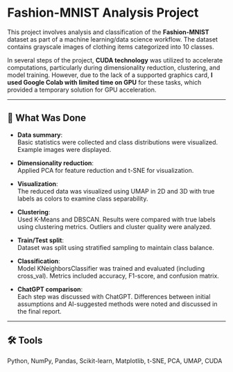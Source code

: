 # Fashion-MNIST Analysis Project

This project involves analysis and classification of the **Fashion-MNIST** dataset as part of a machine learning/data science workflow. The dataset contains grayscale images of clothing items categorized into 10 classes.  

In several steps of the project, **CUDA technology** was utilized to accelerate computations, particularly during dimensionality reduction, clustering, and model training. 
However, due to the lack of a supported graphics card, **I used Google Colab with limited time on GPU** for these tasks, which provided a temporary solution for GPU acceleration.

---

## 📌 What Was Done

- **Data summary**:  
  Basic statistics were collected and class distributions were visualized. Example images were displayed.

- **Dimensionality reduction**:  
  Applied PCA for feature reduction and t-SNE for visualization.

- **Visualization**:  
  The reduced data was visualized using UMAP in 2D and 3D with true labels as colors to examine class separability.

- **Clustering**:  
  Used K-Means and DBSCAN. Results were compared with true labels using clustering metrics. Outliers and cluster quality were analyzed.

- **Train/Test split**:  
  Dataset was split using stratified sampling to maintain class balance.

- **Classification**:  
  Model KNeighborsClassifier was trained and evaluated (including cross_val). Metrics included accuracy, F1-score, and confusion matrix.

- **ChatGPT comparison**:  
  Each step was discussed with ChatGPT. Differences between initial assumptions and AI-suggested methods were noted and discussed in the final report.

---

## 🛠️ Tools

Python, NumPy, Pandas, Scikit-learn, Matplotlib, t-SNE, PCA, UMAP, CUDA
